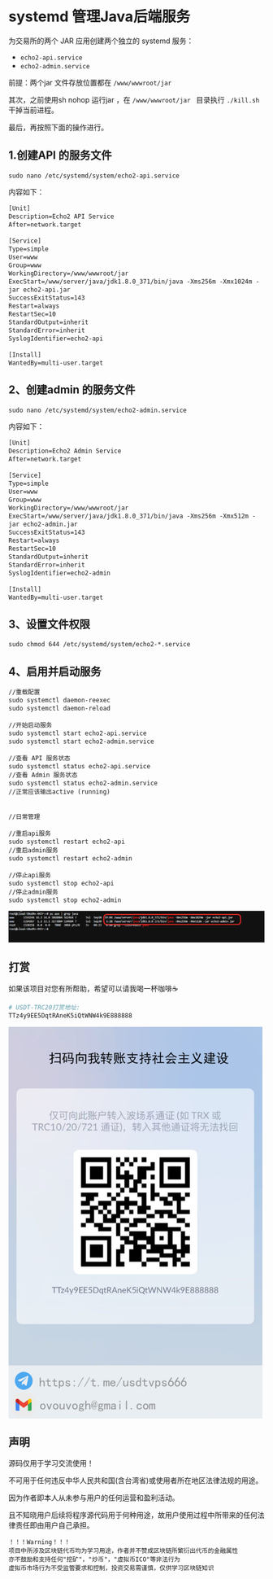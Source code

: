# **systemd 管理Java后端服务**



为交易所的两个 JAR 应用创建两个独立的 systemd 服务：

- `echo2-api.service`
- `echo2-admin.service`

前提：两个jar 文件存放位置都在 `/www/wwwroot/jar `

其次，之前使用sh nohop 运行jar ，在 `/www/wwwroot/jar ` 目录执行 `./kill.sh` 干掉当前进程。

最后，再按照下面的操作进行。

## 1.创建API 的服务文件

```
sudo nano /etc/systemd/system/echo2-api.service
```

内容如下：

```
[Unit]
Description=Echo2 API Service
After=network.target

[Service]
Type=simple
User=www
Group=www
WorkingDirectory=/www/wwwroot/jar
ExecStart=/www/server/java/jdk1.8.0_371/bin/java -Xms256m -Xmx1024m -jar echo2-api.jar
SuccessExitStatus=143
Restart=always
RestartSec=10
StandardOutput=inherit
StandardError=inherit
SyslogIdentifier=echo2-api

[Install]
WantedBy=multi-user.target
```



## 2、创建admin 的服务文件

```
sudo nano /etc/systemd/system/echo2-admin.service
```

内容如下：

```
[Unit]
Description=Echo2 Admin Service
After=network.target

[Service]
Type=simple
User=www
Group=www
WorkingDirectory=/www/wwwroot/jar
ExecStart=/www/server/java/jdk1.8.0_371/bin/java -Xms256m -Xmx512m -jar echo2-admin.jar
SuccessExitStatus=143
Restart=always
RestartSec=10
StandardOutput=inherit
StandardError=inherit
SyslogIdentifier=echo2-admin

[Install]
WantedBy=multi-user.target
```

## 3、设置文件权限

```
sudo chmod 644 /etc/systemd/system/echo2-*.service
```

## 4、启用并启动服务

```
//重载配置
sudo systemctl daemon-reexec
sudo systemctl daemon-reload

//开始启动服务
sudo systemctl start echo2-api.service
sudo systemctl start echo2-admin.service

//查看 API 服务状态
sudo systemctl status echo2-api.service
//查看 Admin 服务状态
sudo systemctl status echo2-admin.service
//正常应该输出active (running)


//日常管理

//重启api服务
sudo systemctl restart echo2-api
//重启admin服务
sudo systemctl restart echo2-admin

//停止api服务
sudo systemctl stop echo2-api
//停止admin服务
sudo systemctl stop echo2-admin
```

![image-20251001002414173](images/image-20251001002414173.png)

## 打赏

如果该项目对您有所帮助，希望可以请我喝一杯咖啡☕️

```bash
# USDT-TRC20打赏地址:
TTz4y9EE5DqtRAneK5iQtWNW4k9E888888
```



<img src="../images/image-20250817222238049.png" width="500" alt="微信公众号二维码" align="center" />





## 声明

源码仅用于学习交流使用！

不可用于任何违反中华人民共和国(含台湾省)或使用者所在地区法律法规的用途。

因为作者即本人从未参与用户的任何运营和盈利活动。 

且不知晓用户后续将程序源代码用于何种用途，故用户使用过程中所带来的任何法律责任即由用户自己承担。            

```
！！！Warning！！！
项目中所涉及区块链代币均为学习用途，作者并不赞成区块链所繁衍出代币的金融属性
亦不鼓励和支持任何"挖矿"，"炒币"，"虚拟币ICO"等非法行为
虚拟币市场行为不受监管要求和控制，投资交易需谨慎，仅供学习区块链知识
```

